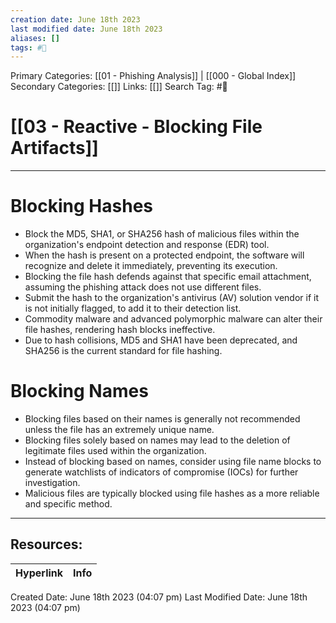 ```yaml
---
creation date: June 18th 2023
last modified date: June 18th 2023
aliases: []
tags: #📖
---
```


Primary Categories: [[01 - Phishing Analysis]] | [[000 - Global Index]] 
Secondary Categories: [[]] 
Links: [[]] 
Search Tag: #📖  

# [[03 - Reactive - Blocking File Artifacts]]  
---

# Blocking Hashes

- Block the MD5, SHA1, or SHA256 hash of malicious files within the organization's endpoint detection and response (EDR) tool.
- When the hash is present on a protected endpoint, the software will recognize and delete it immediately, preventing its execution.
- Blocking the file hash defends against that specific email attachment, assuming the phishing attack does not use different files.
- Submit the hash to the organization's antivirus (AV) solution vendor if it is not initially flagged, to add it to their detection list.
- Commodity malware and advanced polymorphic malware can alter their file hashes, rendering hash blocks ineffective.
- Due to hash collisions, MD5 and SHA1 have been deprecated, and SHA256 is the current standard for file hashing.

# Blocking Names

- Blocking files based on their names is generally not recommended unless the file has an extremely unique name.
- Blocking files solely based on names may lead to the deletion of legitimate files used within the organization.
- Instead of blocking based on names, consider using file name blocks to generate watchlists of indicators of compromise (IOCs) for further investigation.
- Malicious files are typically blocked using file hashes as a more reliable and specific method.



___

## Resources:

| Hyperlink | Info |
| --------- | ---- |


Created Date: June 18th 2023 (04:07 pm) 
Last Modified Date: June 18th 2023 (04:07 pm)
